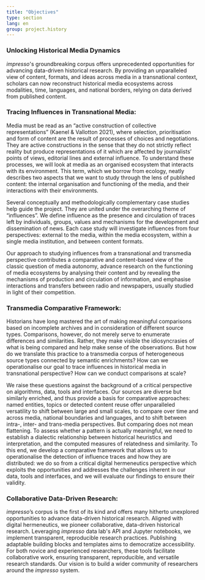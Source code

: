 ```yaml
---
title: "Objectives"
type: section
lang: en
group: project.history
---
```


### Unlocking Historical Media Dynamics

*impresso*'s groundbreaking corpus offers unprecedented opportunities for advancing data-driven historical research. By providing an unparalleled view of content, formats, and ideas across media in a transnational context, scholars can now reconstruct historical media ecosystems across modalities, time, languages, and national borders, relying on data derived from published content.

### Tracing Influences in Transnational Media:

Media must be read as an “active construction of collective representations” (Kaenel & Vallotton 2021), where selection, prioritisation and form of content are the result of processes of choices and negotiations. They are active constructions in the sense that they do not strictly reflect reality but produce representations of it which are affected by journalists’ points of views, editorial lines and external influence. To understand these processes, we will look at media as an organised ecosystem that interacts with its environment. This term, which we borrow from ecology, neatly describes two aspects that we want to study through the lens of published content: the internal organisation and functioning of the media, and their interactions with their environments.

Several conceptually and methodologically complementary case studies help guide the project. They are united under the overarching theme of “influences”. We define influence as the presence and circulation of traces left by individuals, groups, values and mechanisms for the development and dissemination of news. Each case study will investigate influences from four perspectives: external to the media, within the media ecosystem, within a single media institution, and between content formats. 

Our approach to studying influences from a transnational and transmedia perspective contributes a comparative and content-based view of the classic question of media autonomy, advance research on the functioning of media ecosystems by analysing their content and by revealing the mechanisms of production and circulation of information, and emphasise interactions and transfers between radio and newspapers, usually studied in light of their competition.


### Transmedia Comparative Framework:

Historians have long mastered the art of making meaningful comparisons based on incomplete archives and in consideration of different source types. Comparisons, however, do not merely serve to enumerate differences and similarities. Rather, they make visible the idiosyncrasies of what is being compared and help make sense of the observations. But how do we translate this practice to a transmedia corpus of heterogeneous source types connected by semantic enrichments? How can we operationalise our goal to trace influences in historical media in transnational perspective? How can we conduct comparisons at scale? 

We raise these questions against the background of a critical perspective on algorithms, data, tools and interfaces. Our sources are diverse but similarly enriched, and thus provide a basis for comparative approaches: named entities, topics or detected content reuse offer unparalleled versatility to shift between large and small scales, to compare over time and across media, national boundaries and languages, and to shift between intra-, inter- and trans-media perspectives. But comparing does not mean flattening. To assess whether a pattern is actually meaningful, we need to establish a dialectic relationship between historical heuristics and interpretation, and the computed measures of relatedness and similarity. 
To this end, we develop a comparative framework that allows us to operationalise the detection of influence traces and how they are distributed: we do so from a critical digital hermeneutics perspective which exploits the opportunities and addresses the challenges inherent in our data, tools and interfaces, and we will evaluate our findings to ensure their validity.

### Collaborative Data-Driven Research:

*impresso*’s corpus is the first of its kind and offers many hitherto unexplored opportunities to advance data-driven historical research. Aligned with digital hermeneutics, we pioneer collaborative, data-driven historical research. Leveraging *impresso* data lab's API and Jupyter notebooks, we implement transparent, reproducible research practices. Publishing adaptable building blocks and templates aims to democratize accessibility. For both novice and experienced researchers, these tools facilitate collaborative work, ensuring transparent, reproducible, and versatile research standards. Our vision is to build a wider community of researchers around the *impresso* system.
